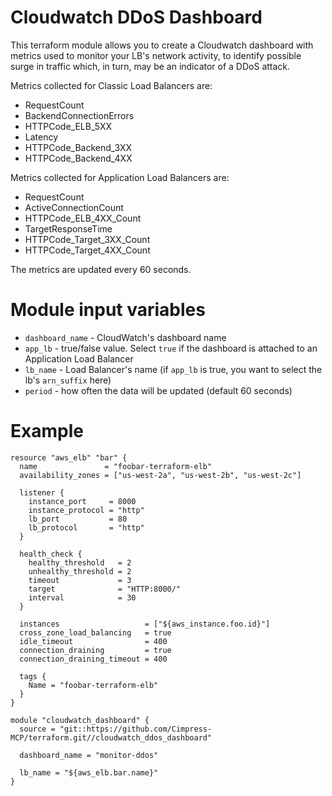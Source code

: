 # Cloudwatch DDoS Dashboard
This terraform module allows you to create a Cloudwatch dashboard with metrics used to monitor your LB's network activity, to identify possible surge in traffic which, in turn, may be an indicator of a DDoS attack.

Metrics collected for Classic Load Balancers are:
* RequestCount
* BackendConnectionErrors
* HTTPCode_ELB_5XX
* Latency
* HTTPCode_Backend_3XX
* HTTPCode_Backend_4XX

Metrics collected for Application Load Balancers are:
* RequestCount
* ActiveConnectionCount
* HTTPCode_ELB_4XX_Count
* TargetResponseTime
* HTTPCode_Target_3XX_Count
* HTTPCode_Target_4XX_Count

The metrics are updated every 60 seconds.

# Module input variables
- `dashboard_name` - CloudWatch's dashboard name
- `app_lb` - true/false value. Select `true` if the dashboard is attached to an Application Load Balancer
- `lb_name` - Load Balancer's name (if `app_lb` is true, you want to select the lb's `arn_suffix` here)
- `period` - how often the data will be updated (default 60 seconds)

# Example

```
resource "aws_elb" "bar" {
  name               = "foobar-terraform-elb"
  availability_zones = ["us-west-2a", "us-west-2b", "us-west-2c"]

  listener {
    instance_port     = 8000
    instance_protocol = "http"
    lb_port           = 80
    lb_protocol       = "http"
  }

  health_check {
    healthy_threshold   = 2
    unhealthy_threshold = 2
    timeout             = 3
    target              = "HTTP:8000/"
    interval            = 30
  }

  instances                   = ["${aws_instance.foo.id}"]
  cross_zone_load_balancing   = true
  idle_timeout                = 400
  connection_draining         = true
  connection_draining_timeout = 400

  tags {
    Name = "foobar-terraform-elb"
  }
}

module "cloudwatch_dashboard" {
  source = "git::https://github.com/Cimpress-MCP/terraform.git//cloudwatch_ddos_dashboard"

  dashboard_name = "monitor-ddos"

  lb_name = "${aws_elb.bar.name}"
}
```
